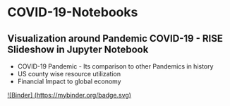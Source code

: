 # COVID-19-Notebooks
## Visualization around Pandemic COVID-19 - RISE Slideshow in Jupyter Notebook
<ul>
  <li>COVID-19 Pandemic - Its comparison to other Pandemics in history
  <li> US county wise resource utilization </li>
  <li> Financial Impact to global economy </li>  
</ul>

[![Binder] (https://mybinder.org/badge.svg)](https://mybinder.org/v2/gh/dasaep/COVID-19-Notebooks/master?filepath=index.nbconvert.ipynb)
